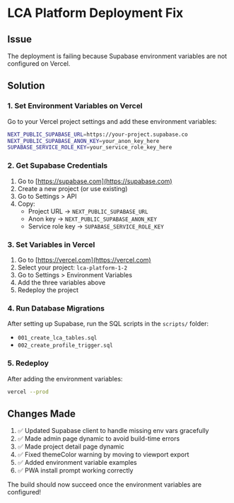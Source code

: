 # LCA Platform Deployment Fix

## Issue
The deployment is failing because Supabase environment variables are not configured on Vercel.

## Solution

### 1. Set Environment Variables on Vercel

Go to your Vercel project settings and add these environment variables:

```bash
NEXT_PUBLIC_SUPABASE_URL=https://your-project.supabase.co
NEXT_PUBLIC_SUPABASE_ANON_KEY=your_anon_key_here
SUPABASE_SERVICE_ROLE_KEY=your_service_role_key_here
```

### 2. Get Supabase Credentials

1. Go to [https://supabase.com](https://supabase.com)
2. Create a new project (or use existing)
3. Go to Settings > API
4. Copy:
   - Project URL → `NEXT_PUBLIC_SUPABASE_URL`
   - Anon key → `NEXT_PUBLIC_SUPABASE_ANON_KEY`
   - Service role key → `SUPABASE_SERVICE_ROLE_KEY`

### 3. Set Variables in Vercel

1. Go to [https://vercel.com](https://vercel.com)
2. Select your project: `lca-platform-1-2`
3. Go to Settings > Environment Variables
4. Add the three variables above
5. Redeploy the project

### 4. Run Database Migrations

After setting up Supabase, run the SQL scripts in the `scripts/` folder:
- `001_create_lca_tables.sql`
- `002_create_profile_trigger.sql`

### 5. Redeploy

After adding the environment variables:
```bash
vercel --prod
```

## Changes Made

1. ✅ Updated Supabase client to handle missing env vars gracefully
2. ✅ Made admin page dynamic to avoid build-time errors
3. ✅ Made project detail page dynamic 
4. ✅ Fixed themeColor warning by moving to viewport export
5. ✅ Added environment variable examples
6. ✅ PWA install prompt working correctly

The build should now succeed once the environment variables are configured!
